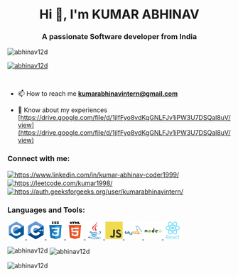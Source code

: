 <h1 align="center">Hi 👋, I'm KUMAR ABHINAV</h1>
<h3 align="center">A passionate Software developer from India</h3>

<p align="left"> <img src="https://komarev.com/ghpvc/?username=abhinav12d&label=Profile%20views&color=0e75b6&style=flat" alt="abhinav12d" /> </p>

<p align="left"> <a href="https://github.com/ryo-ma/github-profile-trophy"><img src="https://github-profile-trophy.vercel.app/?username=abhinav12d" alt="abhinav12d" /></a> </p>

<p align="left"> <a href="https://twitter.com/" target="blank"><img src="https://img.shields.io/twitter/follow/?logo=twitter&style=for-the-badge" alt="" /></a> </p>

- 📫 How to reach me **kumarabhinavintern@gmail.com**

- 📄 Know about my experiences [https://drive.google.com/file/d/1jIfFyo8vdKgGNLFJv1iPW3U7DSQal8uV/view](https://drive.google.com/file/d/1jIfFyo8vdKgGNLFJv1iPW3U7DSQal8uV/view)

<h3 align="left">Connect with me:</h3>
<p align="left">
<a href="https://www.linkedin.com/in/kumar-abhinav-coder1999/" target="blank"><img align="center" src="https://raw.githubusercontent.com/rahuldkjain/github-profile-readme-generator/master/src/images/icons/Social/linked-in-alt.svg" alt="https://www.linkedin.com/in/kumar-abhinav-coder1999/" height="30" width="40" /></a>
<a href="https://www.leetcode.com/https://leetcode.com/kumar1998/" target="blank"><img align="center" src="https://raw.githubusercontent.com/rahuldkjain/github-profile-readme-generator/master/src/images/icons/Social/leet-code.svg" alt="https://leetcode.com/kumar1998/" height="30" width="40" /></a>
<a href="https://auth.geeksforgeeks.org/user/https://auth.geeksforgeeks.org/user/kumarabhinavintern/" target="blank"><img align="center" src="https://raw.githubusercontent.com/rahuldkjain/github-profile-readme-generator/master/src/images/icons/Social/geeks-for-geeks.svg" alt="https://auth.geeksforgeeks.org/user/kumarabhinavintern/" height="30" width="40" /></a>
</p>

<h3 align="left">Languages and Tools:</h3>
<p align="left"> <a href="https://www.cprogramming.com/" target="_blank" rel="noreferrer"> <img src="https://raw.githubusercontent.com/devicons/devicon/master/icons/c/c-original.svg" alt="c" width="40" height="40"/> </a> <a href="https://www.w3schools.com/cpp/" target="_blank" rel="noreferrer"> <img src="https://raw.githubusercontent.com/devicons/devicon/master/icons/cplusplus/cplusplus-original.svg" alt="cplusplus" width="40" height="40"/> </a> <a href="https://www.w3schools.com/css/" target="_blank" rel="noreferrer"> <img src="https://raw.githubusercontent.com/devicons/devicon/master/icons/css3/css3-original-wordmark.svg" alt="css3" width="40" height="40"/> </a> <a href="https://www.w3.org/html/" target="_blank" rel="noreferrer"> <img src="https://raw.githubusercontent.com/devicons/devicon/master/icons/html5/html5-original-wordmark.svg" alt="html5" width="40" height="40"/> </a> <a href="https://www.java.com" target="_blank" rel="noreferrer"> <img src="https://raw.githubusercontent.com/devicons/devicon/master/icons/java/java-original.svg" alt="java" width="40" height="40"/> </a> <a href="https://developer.mozilla.org/en-US/docs/Web/JavaScript" target="_blank" rel="noreferrer"> <img src="https://raw.githubusercontent.com/devicons/devicon/master/icons/javascript/javascript-original.svg" alt="javascript" width="40" height="40"/> </a> <a href="https://www.mysql.com/" target="_blank" rel="noreferrer"> <img src="https://raw.githubusercontent.com/devicons/devicon/master/icons/mysql/mysql-original-wordmark.svg" alt="mysql" width="40" height="40"/> </a> <a href="https://nodejs.org" target="_blank" rel="noreferrer"> <img src="https://raw.githubusercontent.com/devicons/devicon/master/icons/nodejs/nodejs-original-wordmark.svg" alt="nodejs" width="40" height="40"/> </a> <a href="https://reactjs.org/" target="_blank" rel="noreferrer"> <img src="https://raw.githubusercontent.com/devicons/devicon/master/icons/react/react-original-wordmark.svg" alt="react" width="40" height="40"/> </a> </p>

<p><img align="left" src="https://github-readme-stats.vercel.app/api/top-langs?username=abhinav12d&show_icons=true&locale=en&layout=compact" alt="abhinav12d" /></p>

<p>&nbsp;<img align="center" src="https://github-readme-stats.vercel.app/api?username=abhinav12d&show_icons=true&locale=en" alt="abhinav12d" /></p>

<p><img align="center" src="https://github-readme-streak-stats.herokuapp.com/?user=abhinav12d&" alt="abhinav12d" /></p>

